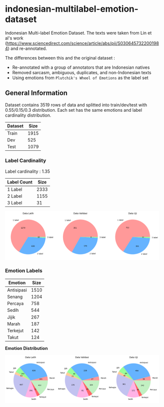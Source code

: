 # indonesian-multilabel-emotion-dataset

Indonesian Multi-label Emotion Dataset. The texts were taken from Lin et al's work (https://www.sciencedirect.com/science/article/abs/pii/S0306457322001984) and re-annotated.

The differences between this and the original dataset :

- Re-annotated with a group of annotators that are Indonesian natives
- Removed sarcasm, ambiguous, duplicates, and non-Indonesian texts
- Using emotions from `Plutchik's Wheel of Emotions` as the label set

## General Information

Dataset contains 3519 rows of data and splitted into train/dev/test with 0.55/0.15/0.3 distribution. Each set has the same emotions and label cardinality distribution.

| Dataset | Size |
| ------- | ---- |
| Train   | 1915 |
| Dev     | 525  |
| Test    | 1079 |

### Label Cardinality

Label cardinality : 1.35

| Label Count | Size |
| ----------- | ---- |
| 1 Label     | 2333 |
| 2 Label     | 1155 |
| 3 Label     | 31   |

<img src="./static/dataset-dist.png">

### Emotion Labels

| Emotion    | Size |
| ---------- | ---- |
| Antisipasi | 1510 |
| Senang     | 1204 |
| Percaya    | 758  |
| Sedih      | 544  |
| Jijik      | 267  |
| Marah      | 187  |
| Terkejut   | 142  |
| Takut      | 124  |

**Emotion Distribution**

<img src="./static/emotion-dist.png">
